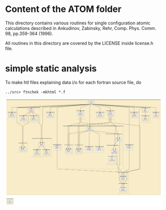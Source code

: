 
# Content of the ATOM folder

This directory contains various routines for single configuration
atomic calculations described in Ankudinov, Zabinsky, Rehr,
Comp. Phys. Comm. 98, pp.359-364 (1996).

All routines in this directory are covered by the LICENSE inside
license.h file.


# simple static analysis

To make htl files explaining data i/o for each fortran source file, do

	../src> ftnchek -mkhtml *.f

![call graph for the ATOM folder](tree/ATOM.png)
